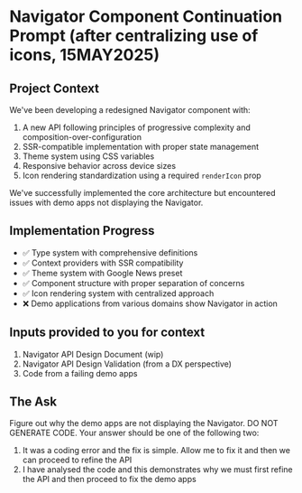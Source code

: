 # Navigator Component Continuation Prompt (after centralizing use of icons, 15MAY2025)

## Project Context

We've been developing a redesigned Navigator component with:

1. A new API following principles of progressive complexity and
   composition-over-configuration
2. SSR-compatible implementation with proper state management
3. Theme system using CSS variables
4. Responsive behavior across device sizes
5. Icon rendering standardization using a required `renderIcon` prop

We've successfully implemented the core architecture but encountered issues with
demo apps not displaying the Navigator.

## Implementation Progress

- ✅ Type system with comprehensive definitions
- ✅ Context providers with SSR compatibility
- ✅ Theme system with Google News preset
- ✅ Component structure with proper separation of concerns
- ✅ Icon rendering system with centralized approach
- ❌ Demo applications from various domains show Navigator in action

## Inputs provided to you for context

1. Navigator API Design Document (wip)
2. Navigator API Design Validation (from a DX perspective)
3. Code from a failing demo apps

## The Ask

Figure out why the demo apps are not displaying the Navigator. DO NOT GENERATE
CODE. Your answer should be one of the following two:

1. It was a coding error and the fix is simple. Allow me to fix it and then we
   can proceed to refine the API
2. I have analysed the code and this demonstrates why we must first refine the
   API and then proceed to fix the demo apps
